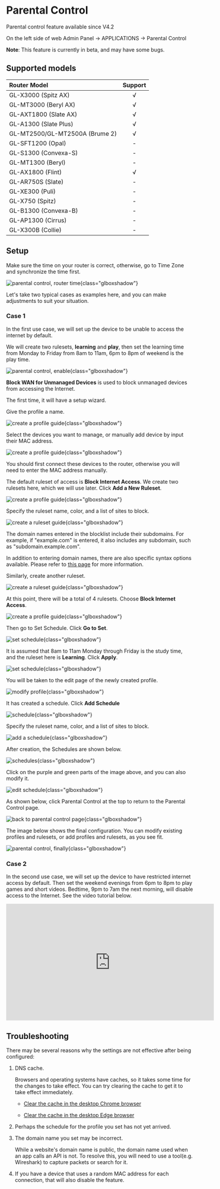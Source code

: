 # Parental Control

Parental control feature available since V4.2

On the left side of web Admin Panel -> APPLICATIONS -> Parental Control

**Note**: This feature is currently in beta, and may have some bugs.

## Supported models

| Router Model                   | Support   |
| :----------------------------- | :-------: |
| GL-X3000 (Spitz AX)            | √         |
| GL-MT3000 (Beryl AX)           | √         |
| GL-AXT1800 (Slate AX)          | √         |
| GL-A1300 (Slate Plus)          | √         |
| GL-MT2500/GL-MT2500A (Brume 2) | √         |
| GL-SFT1200 (Opal)              | -         |
| GL-S1300 (Convexa-S)           | -         |
| GL-MT1300 (Beryl)              | -         |
| GL-AX1800 (Flint)              | √         |
| GL-AR750S (Slate)              | -         |
| GL-XE300 (Puli)                | -         |
| GL-X750 (Spitz)                | -         |
| GL-B1300 (Convexa-B)           | -         |
| GL-AP1300 (Cirrus)             | -         |
| GL-X300B (Collie)              | -         |

## Setup

Make sure the time on your router is correct, otherwise, go to Time Zone and synchronize the time first.

![parental control, router time](https://static.gl-inet.com/docs/en/4/tutorials/parental_control/parental_control_time.png){class="glboxshadow"}

Let's take two typical cases as examples here, and you can make adjustments to suit your situation.

### Case 1

In the first use case, we will set up the device to be unable to access the internet by default.

We will create two rulesets, **learning** and **play**, then set the learning time from Monday to Friday from 8am to 11am, 6pm to 8pm of weekend is the play time.

![parental control, enable](https://static.gl-inet.com/docs/en/4/tutorials/parental_control/parental_control_enable.png){class="glboxshadow"}

**Block WAN for Unmanaged Devices** is used to block unmanaged devices from accessing the Internet.

The first time, it will have a setup wizard.

Give the profile a name.

![create a profile guide](https://static.gl-inet.com/docs/en/4/tutorials/parental_control/guide/guide_create_profile_1.png){class="glboxshadow"}

Select the devices you want to manage, or manually add device by input their MAC address.

![create a profile guide](https://static.gl-inet.com/docs/en/4/tutorials/parental_control/guide/guide_create_profile_2.png){class="glboxshadow"}

You should first connect these devices to the router, otherwise you will need to enter the MAC address manually.

The default ruleset of access is **Block Internet Access**. We create two rulesets here, which we will use later. Click **Add a New Ruleset**.

![create a profile guide](https://static.gl-inet.com/docs/en/4/tutorials/parental_control/guide/guide_create_profile_3.png){class="glboxshadow"}

Specify the ruleset name, color, and a list of sites to block.

![create a ruleset guide](https://static.gl-inet.com/docs/en/4/tutorials/parental_control/guide/guide_create_ruleset_4.png){class="glboxshadow"}

The domain names entered in the blocklist include their subdomains. For example, if "example.com" is entered, it also includes any subdomain, such as "subdomain.example.com".

In addition to entering domain names, there are also specific syntax options available. Please refer to [this page](https://github.com/gl-inet/gl-feeds/tree/common/gl-sdk4-parental-control#app-feature-library-syntax) for more information.

Similarly, create another ruleset.

![create a ruleset guide](https://static.gl-inet.com/docs/en/4/tutorials/parental_control/guide/guide_create_ruleset_5.png){class="glboxshadow"}

At this point, there will be a total of 4 rulesets. Choose **Block Internet Access**.

![create a profile guide](https://static.gl-inet.com/docs/en/4/tutorials/parental_control/guide/guide_create_profile_6.png){class="glboxshadow"}

Then go to Set Schedule. Click **Go to Set**.

![set schedule](https://static.gl-inet.com/docs/en/4/tutorials/parental_control/guide/guide_schedule_7.png){class="glboxshadow"}

It is assumed that 8am to 11am Monday through Friday is the study time, and the ruleset here is **Learning**. Click **Apply**.

![set schedule](https://static.gl-inet.com/docs/en/4/tutorials/parental_control/guide/guide_schedule_8.png){class="glboxshadow"}

You will be taken to the edit page of the newly created profile.

![modify profile](https://static.gl-inet.com/docs/en/4/tutorials/parental_control/modify_profile.png){class="glboxshadow"}

It has created a schedule. Click **Add Schedule** 

![schedule](https://static.gl-inet.com/docs/en/4/tutorials/parental_control/schedules_1.png){class="glboxshadow"}

Specify the ruleset name, color, and a list of sites to block.

![add a schedule](https://static.gl-inet.com/docs/en/4/tutorials/parental_control/create_schedule_2.png){class="glboxshadow"}

After creation, the Schedules are shown below.

![schedules](https://static.gl-inet.com/docs/en/4/tutorials/parental_control/schedules_2.png){class="glboxshadow"}

Click on the purple and green parts of the image above, and you can also modify it.

![edit schedule](https://static.gl-inet.com/docs/en/4/tutorials/parental_control/schedule_edit.png){class="glboxshadow"}

As shown below, click Parental Control at the top to return to the Parental Control page.

![back to parental control page](https://static.gl-inet.com/docs/en/4/tutorials/parental_control/back_to_parental_control_page.png){class="glboxshadow"}

The image below shows the final configuration. You can modify existing profiles and rulesets, or add profiles and rulesets, as you see fit.

![parental control, finally](https://static.gl-inet.com/docs/en/4/tutorials/parental_control/parental_control_finally.png){class="glboxshadow"}

### Case 2

In the second use case, we will set up the device to have restricted internet access by default. Then set the weekend evenings from 6pm to 8pm to play games and short videos. Bedtime, 9pm to 7am the next morning, will disable access to the Internet. See the video tutorial below.

<iframe width="560" height="315" src="https://www.youtube.com/embed/5-EOWZ3WkeE" title="YouTube video player" frameborder="0" allow="accelerometer; autoplay; clipboard-write; encrypted-media; gyroscope; picture-in-picture" allowfullscreen></iframe>

## Troubleshooting

There may be several reasons why the settings are not effective after being configured:

1. DNS cache.
  
    Browsers and operating systems have caches, so it takes some time for the changes to take effect. You can try clearing the cache to get it to take effect immediately. 
  
      * [Clear the cache in the desktop Chrome browser](https://support.google.com/accounts/answer/32050)
      
      * [Clear the cache in the desktop Edge browser](https://www.microsoft.com/en-us/edge/learning-center/how-to-manage-and-clear-your-cache-and-cookies?form=MA13I2)

2. Perhaps the schedule for the profile you set has not yet arrived.

3. The domain name you set may be incorrect.
  
    While a website's domain name is public, the domain name used when an app calls an API is not. To resolve this, you will need to use a tool(e.g. Wireshark) to capture packets or search for it.

4. If you have a device that uses a random MAC address for each connection, that will also disable the feature.
